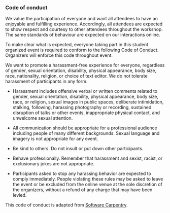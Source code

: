 
### Code of conduct

We value the participation of everyone and want all attendees to have an enjoyable and fulfilling experience. Accordingly, all attendees are expected to show respect and courtesy to other attendees throughout the workshop. The same standards of behaviour are expected on our interactions online.

To make clear what is expected, everyone taking part in this student organized event is required to conform to the following Code of Conduct. Organizers will enforce this code throughout event.

We want to promote a harassment-free experience for everyone, regardless of gender, sexual orientation, disability, physical appearance, body size, race, nationality, religion, or choice of text editor. We do not tolerate harassment of participants in any form.

* Harassment includes offensive verbal or written comments related to gender, sexual orientation, disability, physical appearance, body size, race, or religion, sexual images in public spaces, deliberate intimidation, stalking, following, harassing photography or recording, sustained disruption of talks or other events, inappropriate physical contact, and unwelcome sexual attention.

* All communication should be appropriate for a professional audience including people of many different backgrounds. Sexual language and imagery is not appropriate for any event.

* Be kind to others. Do not insult or put down other participants.

* Behave professionally. Remember that harassment and sexist, racist, or exclusionary jokes are not appropriate.

* Participants asked to stop any harassing behavior are expected to comply immediately. People violating these rules may be asked to leave the event or be excluded from the online venue at the sole discretion of the organizers, without a refund of any charge that may have been levied.

This code of conduct is adapted from [Software Carpentry](http://software-carpentry.org/conduct/).
